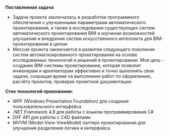 **Поставленная задача**

- Задача проекта заключалась в разработке программного обеспечения с улучшенными параметрами автоматического проектирования, а также в исследовании существующих систем автоматического проектирования BIM и изучении возможностей улучшения и внедрения систем искусственного интеллекта для BIM-проектирования в целом.  
- Миссия проекта заключается в развитии следующего поколения систем автоматизированного проектирования на основе исследованных технологий и решений в проектировании. Моя цель - создание BIM-системы проектирования, которая позволит инженерам и архитекторам эффективно и точно выполнять свои задачи, сокращая время на выполнение работ по оформлению, расчёту проектов, проверке проектной документации.

**Стек технологий приложения:**

- WPF (Windows Presentation Foundation) для создания пользовательского интерфейса
- .NET Framework 4.8 для работы с языком программирования C#
- DXF API для работы с CAD файлами
- MVVM (Model-View-ViewModel) паттерн проектирования для улучшения разделения логики и интерфейса
